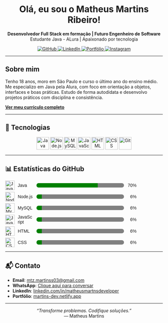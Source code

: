 <h1 align="center">Olá, eu sou o Matheus Martins Ribeiro!</h1>

<p align="center">
  <strong>Desenvolvedor Full Stack em formação | Futuro Engenheiro de Software</strong><br/>
  Estudante Java - ALura | Apaixonado por tecnologia
</p>

<p align="center">
  <a href="https://github.com/MartnsProjetos" target="_blank">
    <img src="https://img.shields.io/badge/GitHub-000?style=for-the-badge&logo=github&logoColor=white" alt="GitHub" />
  </a>
  <a href="https://www.linkedin.com/in/matheusmartnsdeveloper" target="_blank">
    <img src="https://img.shields.io/badge/LinkedIn-0A66C2?style=for-the-badge&logo=linkedin&logoColor=white" alt="LinkedIn" />
  </a>
  <a href="https://martins-dev.netlify.app" target="_blank">
    <img src="https://img.shields.io/badge/Portfólio-111?style=for-the-badge&logo=vercel&logoColor=white" alt="Portfólio" />
  </a>
  <a href="https://instagram.com" target="_blank">
    <img src="https://img.shields.io/badge/Instagram-E4405F?style=for-the-badge&logo=instagram&logoColor=white" alt="Instagram" />
  </a>
</p>

---

## Sobre mim
Tenho 18 anos, moro em São Paulo e curso o último ano do ensino médio. Me especializo em Java pela Alura, com foco em orientação a objetos, interfaces e boas práticas. Estudo de forma autodidata e desenvolvo projetos práticos com disciplina e consistência.

[**Ver meu currículo completo**](https://drive.google.com/file/d/1NIsSKXQMM-jtBu_uM1CWehjT_W96e3g5/view?usp=sharing)

---

## 🚀 Tecnologias

<p align="center">
  <img src="https://cdn.jsdelivr.net/gh/devicons/devicon/icons/java/java-original.svg" width="40" height="40" title="Java" />
  <img src="https://cdn.worldvectorlogo.com/logos/nodejs-icon.svg" width="40" height="40" title="Node.js" />
  <img src="https://cdn.jsdelivr.net/gh/devicons/devicon/icons/mysql/mysql-original.svg" height="40" title="MySQL" />

  <img src="https://cdn.jsdelivr.net/gh/devicons/devicon/icons/javascript/javascript-original.svg" width="40" height="40" title="JavaScript" />
  <img src="https://cdn.jsdelivr.net/gh/devicons/devicon/icons/html5/html5-original.svg" width="40" height="40" title="HTML" />
  <img src="https://cdn.jsdelivr.net/gh/devicons/devicon/icons/css3/css3-original.svg" width="40" height="40" title="CSS" />
  <img src="https://cdn.jsdelivr.net/gh/devicons/devicon/icons/git/git-original.svg" width="40" height="40" title="Git" />
</p>


---

## 📊 Estatísticas do GitHub

<div style="max-width: 420px; font-family: Arial, sans-serif;">

  <div style="display: flex; align-items: center; gap: 10px; margin-bottom: 6px;">
    <img src="https://cdn.jsdelivr.net/gh/devicons/devicon/icons/java/java-original.svg" width="30" height="30" title="Java" />
    <span style="width: 50px;">Java</span>
    <progress value="70" max="100" style="flex-grow: 1; height: 14px; border-radius: 7px; overflow: hidden;"></progress>
    <span style="width: 30px; text-align: right;">70%</span>
  </div>

  <div style="display: flex; align-items: center; gap: 10px; margin-bottom: 6px;">
    <img src="https://cdn.worldvectorlogo.com/logos/nodejs-icon.svg" width="30" height="30" title="Node.js" />
    <span style="width: 50px;">Node.js</span>
    <progress value="6" max="100" style="flex-grow: 1; height: 14px; border-radius: 7px; overflow: hidden;"></progress>
    <span style="width: 30px; text-align: right;">6%</span>
  </div>

  <div style="display: flex; align-items: center; gap: 10px; margin-bottom: 6px;">
    <img src="https://cdn.jsdelivr.net/gh/devicons/devicon/icons/mysql/mysql-original.svg" width="30" height="30" title="MySQL" />
    <span style="width: 50px;">MySQL</span>
    <progress value="6" max="100" style="flex-grow: 1; height: 14px; border-radius: 7px; overflow: hidden;"></progress>
    <span style="width: 30px; text-align: right;">6%</span>
  </div>

  <div style="display: flex; align-items: center; gap: 10px; margin-bottom: 6px;">
    <img src="https://cdn.jsdelivr.net/gh/devicons/devicon/icons/javascript/javascript-original.svg" width="30" height="30" title="JavaScript" />
    <span style="width: 50px;">JavaScript</span>
    <progress value="6" max="100" style="flex-grow: 1; height: 14px; border-radius: 7px; overflow: hidden;"></progress>
    <span style="width: 30px; text-align: right;">6%</span>
  </div>

  <div style="display: flex; align-items: center; gap: 10px; margin-bottom: 6px;">
    <img src="https://cdn.jsdelivr.net/gh/devicons/devicon/icons/html5/html5-original.svg" width="30" height="30" title="HTML" />
    <span style="width: 50px;">HTML</span>
    <progress value="6" max="100" style="flex-grow: 1; height: 14px; border-radius: 7px; overflow: hidden;"></progress>
    <span style="width: 30px; text-align: right;">6%</span>
  </div>

  <div style="display: flex; align-items: center; gap: 10px;">
    <img src="https://cdn.jsdelivr.net/gh/devicons/devicon/icons/css3/css3-original.svg" width="30" height="30" title="CSS" />
    <span style="width: 50px;">CSS</span>
    <progress value="6" max="100" style="flex-grow: 1; height: 14px; border-radius: 7px; overflow: hidden;"></progress>
    <span style="width: 30px; text-align: right;">6%</span>
  </div>

</div>



---

## 📬 Contato

- **Email**: mtz.martinss03@gmail.com  
- **WhatsApp**: [Clique aqui para conversar](https://wa.me/5511963822159)  
- **LinkedIn**: [linkedin.com/in/matheusmartnsdeveloper](https://www.linkedin.com/in/matheusmartnsdeveloper)  
- **Portfólio**: [martins-dev.netlify.app](https://martins-dev.netlify.app/)

---

<p align="center"><em>“Transforme problemas. Codifique soluções.”</em><br/>— Matheus Martins</p> 

